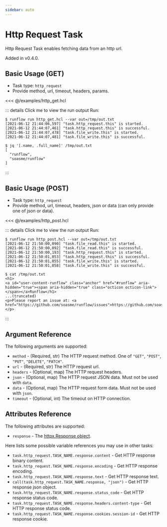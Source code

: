 ```yaml
---
sidebar: auto
---
```


# Http Request Task

Http Request Task enables fetching data from an http url.

Added in v0.4.0.

## Basic Usage (GET)

* Task type: `http_request`
* Provide method, url, timeout, headers, params.

<<< @/examples/http_get.hcl

::: details Click me to view the run output
Run:

```
$ runflow run http_get.hcl --var out=/tmp/out.txt
[2021-06-12 21:44:06,597] "task.http_request.this" is started.
[2021-06-12 21:44:07,461] "task.http_request.this" is successful.
[2021-06-12 21:44:07,478] "task.file_write.this" is started.
[2021-06-12 21:44:07,481] "task.file_write.this" is successful.

$ jq '[.name, .full_name]' /tmp/out.txt
[
  "runflow",
  "soasme/runflow"
]
```
:::

## Basic Usage (POST)

* Task type: `http_request`
* Provide method, url, timeout, headers, json or data (can only provide one of json or data).

<<< @/examples/http_post.hcl

::: details Click me to view the run output
Run:

```
$ runflow run http_post.hcl --var out=/tmp/out.txt
[2021-06-12 21:50:00,090] "task.file_read.this" is started.
[2021-06-12 21:50:00,092] "task.file_read.this" is successful.
[2021-06-12 21:50:00,193] "task.http_request.this" is started.
[2021-06-12 21:50:01,053] "task.http_request.this" is successful.
[2021-06-12 21:50:01,055] "task.file_write.this" is started.
[2021-06-12 21:50:01,058] "task.file_write.this" is successful.

$ cat /tmp/out.txt
<h1>
<a id="user-content-runflow" class="anchor" href="#runflow" aria-hidden="true"><span aria-hidden="true" class="octicon octicon-link"></span></a>Runflow</h1>
...(truncated)
<p>Please report an issue at: <a href="https://github.com/soasme/runflow/issues">https://github.com/soasme/runflow/issues</a>.</p>
```
:::

## Argument Reference

The following arguments are supported:

* `method` - (Required, str) The HTTP request method. One of `"GET"`, `"POST"`, `"PUT"`, `"DELETE"`, `"PATCH"`.
* `url` - (Required, str) The HTTP request url.
* `headers` - (Optional, map) The HTTP request headers.
* `json` - (Optional, map) The HTTP request JSON data. Must not be used with `data`.
* `data` - (Optional, map) The HTTP request form data. Must not be used with `json`.
* `timeout` - (Optional, int) The timeout on HTTP connection.

## Attributes Reference

The following attributes are supported:

* `response` - The [httpx.Response object](https://www.python-httpx.org/quickstart/).

Here lists some possible variable references you may use in other tasks:

* `task.http_request.TASK_NAME.response.content` - Get HTTP response binary content.
* `task.http_request.TASK_NAME.response.encoding` - Get HTTP response encoding.
* `task.http_request.TASK_NAME.response.text` - Get HTTP response text.
* `call(task.http_request.TASK_NAME.response, "json")` - Get HTTP response json object.
* `task.http_request.TASK_NAME.response.status_code` - Get HTTP response status code.
* `task.http_request.TASK_NAME.response.headers.content-type` - Get HTTP response status code.
* `task.http_request.TASK_NAME.response.cookies.session-id` - Get HTTP response cookie.
